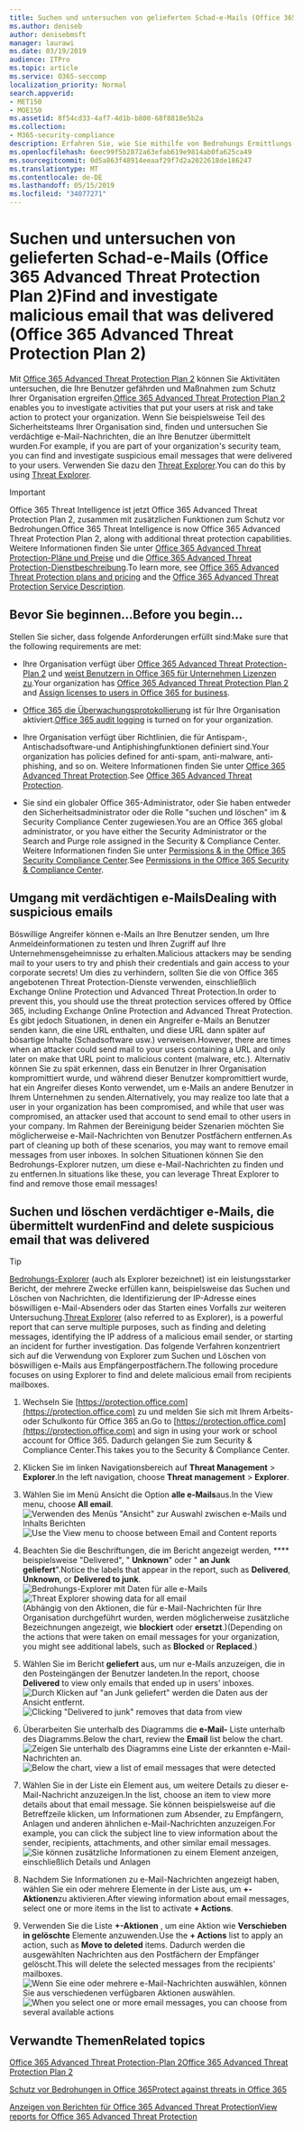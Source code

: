 ```yaml
---
title: Suchen und untersuchen von gelieferten Schad-e-Mails (Office 365 Bedrohungs Ermittlung und-Antwort
ms.author: deniseb
author: denisebmsft
manager: laurawi
ms.date: 03/19/2019
audience: ITPro
ms.topic: article
ms.service: O365-seccomp
localization_priority: Normal
search.appverid:
- MET150
- MOE150
ms.assetid: 8f54cd33-4af7-4d1b-b800-68f8818e5b2a
ms.collection:
- M365-security-compliance
description: Erfahren Sie, wie Sie mithilfe von Bedrohungs Ermittlungs-und-Reaktionsfunktionen bösartige e-Mails suchen und untersuchen können.
ms.openlocfilehash: 6eec99f5b2872a63efab619e9814ab0fa625ca49
ms.sourcegitcommit: 0d5a863f48914eeaaf29f7d2a2022618de186247
ms.translationtype: MT
ms.contentlocale: de-DE
ms.lasthandoff: 05/15/2019
ms.locfileid: "34077271"
---
```

# <a name="find-and-investigate-malicious-email-that-was-delivered-office-365-advanced-threat-protection-plan-2"></a><span data-ttu-id="7abdb-103">Suchen und untersuchen von gelieferten Schad-e-Mails (Office 365 Advanced Threat Protection Plan 2)</span><span class="sxs-lookup"><span data-stu-id="7abdb-103">Find and investigate malicious email that was delivered (Office 365 Advanced Threat Protection Plan 2)</span></span>

<span data-ttu-id="7abdb-104">Mit [Office 365 Advanced Threat Protection Plan 2](office-365-ti.md) können Sie Aktivitäten untersuchen, die Ihre Benutzer gefährden und Maßnahmen zum Schutz Ihrer Organisation ergreifen.</span><span class="sxs-lookup"><span data-stu-id="7abdb-104">[Office 365 Advanced Threat Protection Plan 2](office-365-ti.md) enables you to investigate activities that put your users at risk and take action to protect your organization.</span></span> <span data-ttu-id="7abdb-105">Wenn Sie beispielsweise Teil des Sicherheitsteams Ihrer Organisation sind, finden und untersuchen Sie verdächtige e-Mail-Nachrichten, die an Ihre Benutzer übermittelt wurden.</span><span class="sxs-lookup"><span data-stu-id="7abdb-105">For example, if you are part of your organization's security team, you can find and investigate suspicious email messages that were delivered to your users.</span></span> <span data-ttu-id="7abdb-106">Verwenden Sie dazu den [Threat Explorer](get-started-with-ti.md#threat-explorer).</span><span class="sxs-lookup"><span data-stu-id="7abdb-106">You can do this by using [Threat Explorer](get-started-with-ti.md#threat-explorer).</span></span>
  
> [!IMPORTANT]
> <span data-ttu-id="7abdb-107">Office 365 Threat Intelligence ist jetzt Office 365 Advanced Threat Protection Plan 2, zusammen mit zusätzlichen Funktionen zum Schutz vor Bedrohungen.</span><span class="sxs-lookup"><span data-stu-id="7abdb-107">Office 365 Threat Intelligence is now Office 365 Advanced Threat Protection Plan 2, along with additional threat protection capabilities.</span></span> <span data-ttu-id="7abdb-108">Weitere Informationen finden Sie unter [Office 365 Advanced Threat Protection-Pläne und Preise](https://products.office.com/exchange/advance-threat-protection) und die [Office 365 Advanced Threat Protection-Dienstbeschreibung](https://docs.microsoft.com/office365/servicedescriptions/office-365-advanced-threat-protection-service-description).</span><span class="sxs-lookup"><span data-stu-id="7abdb-108">To learn more, see [Office 365 Advanced Threat Protection plans and pricing](https://products.office.com/exchange/advance-threat-protection) and the [Office 365 Advanced Threat Protection Service Description](https://docs.microsoft.com/office365/servicedescriptions/office-365-advanced-threat-protection-service-description).</span></span>
  
## <a name="before-you-begin"></a><span data-ttu-id="7abdb-109">Bevor Sie beginnen...</span><span class="sxs-lookup"><span data-stu-id="7abdb-109">Before you begin...</span></span>

<span data-ttu-id="7abdb-110">Stellen Sie sicher, dass folgende Anforderungen erfüllt sind:</span><span class="sxs-lookup"><span data-stu-id="7abdb-110">Make sure that the following requirements are met:</span></span>
  
- <span data-ttu-id="7abdb-111">Ihre Organisation verfügt über [Office 365 Advanced Threat Protection-Plan 2](office-365-ti.md) und [weist Benutzern in Office 365 für Unternehmen Lizenzen zu](https://support.office.com/article/997596b5-4173-4627-b915-36abac6786dc).</span><span class="sxs-lookup"><span data-stu-id="7abdb-111">Your organization has [Office 365 Advanced Threat Protection Plan 2](office-365-ti.md) and [Assign licenses to users in Office 365 for business](https://support.office.com/article/997596b5-4173-4627-b915-36abac6786dc).</span></span>
    
- <span data-ttu-id="7abdb-112">[Office 365 die Überwachungsprotokollierung](turn-audit-log-search-on-or-off.md) ist für Ihre Organisation aktiviert.</span><span class="sxs-lookup"><span data-stu-id="7abdb-112">[Office 365 audit logging](turn-audit-log-search-on-or-off.md) is turned on for your organization.</span></span> 
    
- <span data-ttu-id="7abdb-113">Ihre Organisation verfügt über Richtlinien, die für Antispam-, Antischadsoftware-und Antiphishingfunktionen definiert sind.</span><span class="sxs-lookup"><span data-stu-id="7abdb-113">Your organization has policies defined for anti-spam, anti-malware, anti-phishing, and so on.</span></span> <span data-ttu-id="7abdb-114">Weitere Informationen finden Sie unter [Office 365 Advanced Threat Protection](office-365-atp.md).</span><span class="sxs-lookup"><span data-stu-id="7abdb-114">See [Office 365 Advanced Threat Protection](office-365-atp.md).</span></span>
    
- <span data-ttu-id="7abdb-115">Sie sind ein globaler Office 365-Administrator, oder Sie haben entweder den Sicherheitsadministrator oder die Rolle "suchen und löschen" im &amp; Security Compliance Center zugewiesen.</span><span class="sxs-lookup"><span data-stu-id="7abdb-115">You are an Office 365 global administrator, or you have either the Security Administrator or the Search and Purge role assigned in the Security &amp; Compliance Center.</span></span> <span data-ttu-id="7abdb-116">Weitere Informationen finden Sie unter [Permissions &amp; in the Office 365 Security Compliance Center](permissions-in-the-security-and-compliance-center.md).</span><span class="sxs-lookup"><span data-stu-id="7abdb-116">See [Permissions in the Office 365 Security &amp; Compliance Center](permissions-in-the-security-and-compliance-center.md).</span></span>
    
## <a name="dealing-with-suspicious-emails"></a><span data-ttu-id="7abdb-117">Umgang mit verdächtigen e-Mails</span><span class="sxs-lookup"><span data-stu-id="7abdb-117">Dealing with suspicious emails</span></span>

<span data-ttu-id="7abdb-118">Böswillige Angreifer können e-Mails an Ihre Benutzer senden, um Ihre Anmeldeinformationen zu testen und Ihren Zugriff auf Ihre Unternehmensgeheimnisse zu erhalten.</span><span class="sxs-lookup"><span data-stu-id="7abdb-118">Malicious attackers may be sending mail to your users to try and phish their credentials and gain access to your corporate secrets!</span></span> <span data-ttu-id="7abdb-119">Um dies zu verhindern, sollten Sie die von Office 365 angebotenen Threat Protection-Dienste verwenden, einschließlich Exchange Online Protection und Advanced Threat Protection.</span><span class="sxs-lookup"><span data-stu-id="7abdb-119">In order to prevent this, you should use the threat protection services offered by Office 365, including Exchange Online Protection and Advanced Threat Protection.</span></span> <span data-ttu-id="7abdb-120">Es gibt jedoch Situationen, in denen ein Angreifer e-Mails an Benutzer senden kann, die eine URL enthalten, und diese URL dann später auf bösartige Inhalte (Schadsoftware usw.) verweisen.</span><span class="sxs-lookup"><span data-stu-id="7abdb-120">However, there are times when an attacker could send mail to your users containing a URL and only later on make that URL point to malicious content (malware, etc.).</span></span> <span data-ttu-id="7abdb-121">Alternativ können Sie zu spät erkennen, dass ein Benutzer in Ihrer Organisation kompromittiert wurde, und während dieser Benutzer kompromittiert wurde, hat ein Angreifer dieses Konto verwendet, um e-Mails an andere Benutzer in Ihrem Unternehmen zu senden.</span><span class="sxs-lookup"><span data-stu-id="7abdb-121">Alternatively, you may realize too late that a user in your organization has been compromised, and while that user was compromised, an attacker used that account to send email to other users in your company.</span></span> <span data-ttu-id="7abdb-122">Im Rahmen der Bereinigung beider Szenarien möchten Sie möglicherweise e-Mail-Nachrichten von Benutzer Postfächern entfernen.</span><span class="sxs-lookup"><span data-stu-id="7abdb-122">As part of cleaning up both of these scenarios, you may want to remove email messages from user inboxes.</span></span> <span data-ttu-id="7abdb-123">In solchen Situationen können Sie den Bedrohungs-Explorer nutzen, um diese e-Mail-Nachrichten zu finden und zu entfernen.</span><span class="sxs-lookup"><span data-stu-id="7abdb-123">In situations like these, you can leverage Threat Explorer to find and remove those email messages!</span></span>
  
## <a name="find-and-delete-suspicious-email-that-was-delivered"></a><span data-ttu-id="7abdb-124">Suchen und löschen verdächtiger e-Mails, die übermittelt wurden</span><span class="sxs-lookup"><span data-stu-id="7abdb-124">Find and delete suspicious email that was delivered</span></span>

> [!TIP]
> <span data-ttu-id="7abdb-125">[Bedrohungs-Explorer](get-started-with-ti.md#threat-explorer) (auch als Explorer bezeichnet) ist ein leistungsstarker Bericht, der mehrere Zwecke erfüllen kann, beispielsweise das Suchen und Löschen von Nachrichten, die Identifizierung der IP-Adresse eines böswilligen e-Mail-Absenders oder das Starten eines Vorfalls zur weiteren Untersuchung.</span><span class="sxs-lookup"><span data-stu-id="7abdb-125">[Threat Explorer](get-started-with-ti.md#threat-explorer) (also referred to as Explorer), is a powerful report that can serve multiple purposes, such as finding and deleting messages, identifying the IP address of a malicious email sender, or starting an incident for further investigation.</span></span> <span data-ttu-id="7abdb-126">Das folgende Verfahren konzentriert sich auf die Verwendung von Explorer zum Suchen und Löschen von böswilligen e-Mails aus Empfängerpostfächern.</span><span class="sxs-lookup"><span data-stu-id="7abdb-126">The following procedure focuses on using Explorer to find and delete malicious email from recipients mailboxes.</span></span> 
  
1. <span data-ttu-id="7abdb-127">Wechseln Sie [https://protection.office.com](https://protection.office.com) zu und melden Sie sich mit Ihrem Arbeits-oder Schulkonto für Office 365 an.</span><span class="sxs-lookup"><span data-stu-id="7abdb-127">Go to [https://protection.office.com](https://protection.office.com) and sign in using your work or school account for Office 365.</span></span> <span data-ttu-id="7abdb-128">Dadurch gelangen Sie zum Security &amp; Compliance Center.</span><span class="sxs-lookup"><span data-stu-id="7abdb-128">This takes you to the Security &amp; Compliance Center.</span></span> 
    
2. <span data-ttu-id="7abdb-129">Klicken Sie im linken Navigationsbereich auf **Threat Management** \> **Explorer**.</span><span class="sxs-lookup"><span data-stu-id="7abdb-129">In the left navigation, choose **Threat management** \> **Explorer**.</span></span>
    
3. <span data-ttu-id="7abdb-130">Wählen Sie im Menü Ansicht die Option **alle e-Mails**aus.</span><span class="sxs-lookup"><span data-stu-id="7abdb-130">In the View menu, choose **All email**.</span></span><br/><span data-ttu-id="7abdb-131">![Verwenden des Menüs "Ansicht" zur Auswahl zwischen e-Mails und Inhalts Berichten](media/d39013ff-93b6-42f6-bee5-628895c251c2.png)</span><span class="sxs-lookup"><span data-stu-id="7abdb-131">![Use the View menu to choose between Email and Content reports](media/d39013ff-93b6-42f6-bee5-628895c251c2.png)</span></span>
  
4. <span data-ttu-id="7abdb-132">Beachten Sie die Beschriftungen, die im Bericht angezeigt werden, \*\*\*\* beispielsweise "Delivered", " **Unknown**" oder " **an Junk geliefert**".</span><span class="sxs-lookup"><span data-stu-id="7abdb-132">Notice the labels that appear in the report, such as **Delivered**, **Unknown**, or **Delivered to junk**.</span></span><br/><span data-ttu-id="7abdb-133">![Bedrohungs-Explorer mit Daten für alle e-Mails](media/208826ed-a85e-446f-b276-b5fdc312fbcb.png)</span><span class="sxs-lookup"><span data-stu-id="7abdb-133">![Threat Explorer showing data for all email](media/208826ed-a85e-446f-b276-b5fdc312fbcb.png)</span></span><br/><span data-ttu-id="7abdb-134">(Abhängig von den Aktionen, die für e-Mail-Nachrichten für Ihre Organisation durchgeführt wurden, werden möglicherweise zusätzliche Bezeichnungen angezeigt, wie **blockiert** oder **ersetzt**.)</span><span class="sxs-lookup"><span data-stu-id="7abdb-134">(Depending on the actions that were taken on email messages for your organization, you might see additional labels, such as **Blocked** or **Replaced**.)</span></span>
    
5. <span data-ttu-id="7abdb-135">Wählen Sie im Bericht **geliefert** aus, um nur e-Mails anzuzeigen, die in den Posteingängen der Benutzer landeten.</span><span class="sxs-lookup"><span data-stu-id="7abdb-135">In the report, choose **Delivered** to view only emails that ended up in users' inboxes.</span></span><br/><span data-ttu-id="7abdb-136">![Durch Klicken auf "an Junk geliefert" werden die Daten aus der Ansicht entfernt.](media/e6fb2e47-461e-4f6f-8c65-c331bd858758.png)</span><span class="sxs-lookup"><span data-stu-id="7abdb-136">![Clicking "Delivered to junk" removes that data from view](media/e6fb2e47-461e-4f6f-8c65-c331bd858758.png)</span></span>
  
6. <span data-ttu-id="7abdb-137">Überarbeiten Sie unterhalb des Diagramms die **e-Mail-** Liste unterhalb des Diagramms.</span><span class="sxs-lookup"><span data-stu-id="7abdb-137">Below the chart, review the **Email** list below the chart.</span></span><br/><span data-ttu-id="7abdb-138">![Zeigen Sie unterhalb des Diagramms eine Liste der erkannten e-Mail-Nachrichten an.](media/dfb60590-1236-499d-97da-86c68621e2bc.png)</span><span class="sxs-lookup"><span data-stu-id="7abdb-138">![Below the chart, view a list of email messages that were detected](media/dfb60590-1236-499d-97da-86c68621e2bc.png)</span></span>
  
7. <span data-ttu-id="7abdb-139">Wählen Sie in der Liste ein Element aus, um weitere Details zu dieser e-Mail-Nachricht anzuzeigen.</span><span class="sxs-lookup"><span data-stu-id="7abdb-139">In the list, choose an item to view more details about that email message.</span></span> <span data-ttu-id="7abdb-140">Sie können beispielsweise auf die Betreffzeile klicken, um Informationen zum Absender, zu Empfängern, Anlagen und anderen ähnlichen e-Mail-Nachrichten anzuzeigen.</span><span class="sxs-lookup"><span data-stu-id="7abdb-140">For example, you can click the subject line to view information about the sender, recipients, attachments, and other similar email messages.</span></span><br/>![Sie können zusätzliche Informationen zu einem Element anzeigen, einschließlich Details und Anlagen](media/5a5707c3-d62a-4610-ae7b-900fff8708b2.png)
  
8. <span data-ttu-id="7abdb-142">Nachdem Sie Informationen zu e-Mail-Nachrichten angezeigt haben, wählen Sie ein oder mehrere Elemente in der Liste aus, um **+-Aktionen**zu aktivieren.</span><span class="sxs-lookup"><span data-stu-id="7abdb-142">After viewing information about email messages, select one or more items in the list to activate **+ Actions**.</span></span>
    
9. <span data-ttu-id="7abdb-143">Verwenden Sie die Liste **+-Aktionen** , um eine Aktion wie **Verschieben in gelöschte** Elemente anzuwenden.</span><span class="sxs-lookup"><span data-stu-id="7abdb-143">Use the **+ Actions** list to apply an action, such as **Move to deleted** items.</span></span> <span data-ttu-id="7abdb-144">Dadurch werden die ausgewählten Nachrichten aus den Postfächern der Empfänger gelöscht.</span><span class="sxs-lookup"><span data-stu-id="7abdb-144">This will delete the selected messages from the recipients' mailboxes.</span></span><br/><span data-ttu-id="7abdb-145">![Wenn Sie eine oder mehrere e-Mail-Nachrichten auswählen, können Sie aus verschiedenen verfügbaren Aktionen auswählen.](media/ef12e10c-60a7-4f66-8f76-68d77ae26de1.png)</span><span class="sxs-lookup"><span data-stu-id="7abdb-145">![When you select one or more email messages, you can choose from several available actions](media/ef12e10c-60a7-4f66-8f76-68d77ae26de1.png)</span></span>
  
## <a name="related-topics"></a><span data-ttu-id="7abdb-146">Verwandte Themen</span><span class="sxs-lookup"><span data-stu-id="7abdb-146">Related topics</span></span>

[<span data-ttu-id="7abdb-147">Office 365 Advanced Threat Protection-Plan 2</span><span class="sxs-lookup"><span data-stu-id="7abdb-147">Office 365 Advanced Threat Protection Plan 2</span></span>](office-365-ti.md)
  
[<span data-ttu-id="7abdb-148">Schutz vor Bedrohungen in Office 365</span><span class="sxs-lookup"><span data-stu-id="7abdb-148">Protect against threats in Office 365</span></span>](protect-against-threats.md)
  
[<span data-ttu-id="7abdb-149">Anzeigen von Berichten für Office 365 Advanced Threat Protection</span><span class="sxs-lookup"><span data-stu-id="7abdb-149">View reports for Office 365 Advanced Threat Protection</span></span>](view-reports-for-atp.md)
  

